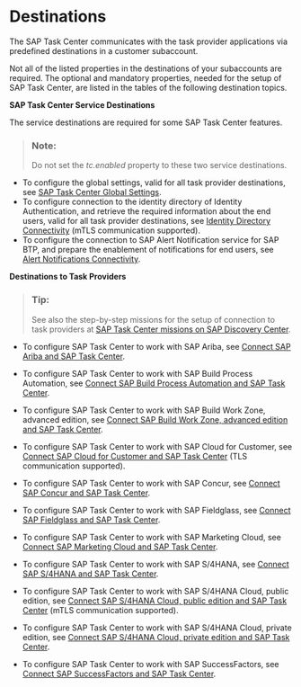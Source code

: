 <!-- loio34707338cdf94faa9ff2a684b16a8a5f -->

# Destinations

The SAP Task Center communicates with the task provider applications via predefined destinations in a customer subaccount.

Not all of the listed properties in the destinations of your subaccounts are required. The optional and mandatory properties, needed for the setup of SAP Task Center, are listed in the tables of the following destination topics.

**SAP Task Center Service Destinations**

The service destinations are required for some SAP Task Center features.

> ### Note:  
> Do not set the *tc.enabled* property to these two service destinations.

-   To configure the global settings, valid for all task provider destinations, see [SAP Task Center Global Settings](sap-task-center-global-settings-99e5302.md).
-   To configure connection to the identity directory of Identity Authentication, and retrieve the required information about the end users, valid for all task provider destinations, see [Identity Directory Connectivity](identity-directory-connectivity-3dcfba9.md) \(mTLS communication supported\).
-   To configure the connection to SAP Alert Notification service for SAP BTP, and prepare the enablement of notifications for end users, see [Alert Notifications Connectivity](alert-notifications-connectivity-f6c9f3b.md).

**Destinations to Task Providers**

> ### Tip:  
> See also the step-by-step missions for the setup of connection to task providers at [SAP Task Center missions on SAP Discovery Center](https://discovery-center.cloud.sap/missionssearch/SAP%20Task%20Center/).

-   To configure SAP Task Center to work with SAP Ariba, see [Connect SAP Ariba and SAP Task Center](connect-sap-ariba-and-sap-task-center-d26b525.md).

-   To configure SAP Task Center to work with SAP Build Process Automation, see [Connect SAP Build Process Automation and SAP Task Center](connect-sap-build-process-automation-and-sap-task-center-e1e1dce.md).

-   To configure SAP Task Center to work with SAP Build Work Zone, advanced edition, see [Connect SAP Build Work Zone, advanced edition and SAP Task Center](connect-sap-build-work-zone-advanced-edition-and-sap-task-center-f07f310.md).

-   To configure SAP Task Center to work with SAP Cloud for Customer, see [Connect SAP Cloud for Customer and SAP Task Center](connect-sap-cloud-for-customer-and-sap-task-center-ec09002.md) \(TLS communication supported\).

-   To configure SAP Task Center to work with SAP Concur, see [Connect SAP Concur and SAP Task Center](connect-sap-concur-and-sap-task-center-f354ef9.md).

-   To configure SAP Task Center to work with SAP Fieldglass, see [Connect SAP Fieldglass and SAP Task Center](connect-sap-fieldglass-and-sap-task-center-9367f0d.md).

-   To configure SAP Task Center to work with SAP Marketing Cloud, see [Connect SAP Marketing Cloud and SAP Task Center](connect-sap-marketing-cloud-and-sap-task-center-18b3848.md).

-   To configure SAP Task Center to work with SAP S/4HANA, see [Connect SAP S/4HANA and SAP Task Center](connect-sap-s-4hana-and-sap-task-center-143af9b.md).

-   To configure SAP Task Center to work with SAP S/4HANA Cloud, public edition, see [Connect SAP S/4HANA Cloud, public edition and SAP Task Center](connect-sap-s-4hana-cloud-public-edition-and-sap-task-center-0aff1b4.md) \(mTLS communication supported\).

-   To configure SAP Task Center to work with SAP S/4HANA Cloud, private edition, see [Connect SAP S/4HANA Cloud, private edition and SAP Task Center](connect-sap-s-4hana-cloud-private-edition-and-sap-task-center-50ce133.md).

-   To configure SAP Task Center to work with SAP SuccessFactors, see [Connect SAP SuccessFactors and SAP Task Center](connect-sap-successfactors-and-sap-task-center-eae23f3.md).



